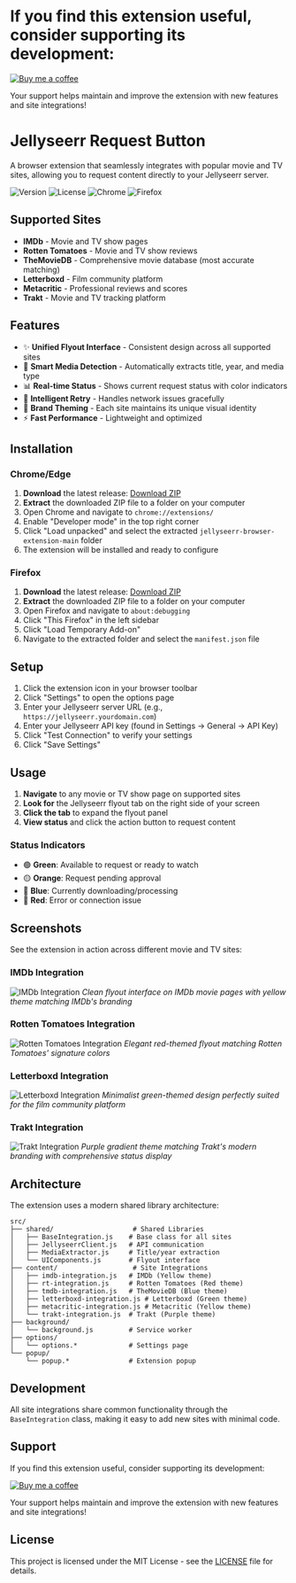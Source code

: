 # If you find this extension useful, consider supporting its development:

[![Buy me a coffee](https://img.buymeacoffee.com/button-api/?text=Buy%20me%20a%20coffee&emoji=&slug=murphy52&button_colour=FFDD00&font_colour=000000&font_family=Cookie&outline_colour=000000&coffee_colour=ffffff)](https://www.buymeacoffee.com/murphy52)

Your support helps maintain and improve the extension with new features and site integrations!

# Jellyseerr Request Button

A browser extension that seamlessly integrates with popular movie and TV sites, allowing you to request content directly to your Jellyseerr server.

![Version](https://img.shields.io/badge/version-2.0.0-blue)
![License](https://img.shields.io/badge/license-MIT-green)
![Chrome](https://img.shields.io/badge/Chrome-Compatible-brightgreen)
![Firefox](https://img.shields.io/badge/Firefox-Compatible-brightgreen)

## Supported Sites

- **IMDb** - Movie and TV show pages
- **Rotten Tomatoes** - Movie and TV show reviews  
- **TheMovieDB** - Comprehensive movie database (most accurate matching)
- **Letterboxd** - Film community platform
- **Metacritic** - Professional reviews and scores
- **Trakt** - Movie and TV tracking platform

## Features

- ✨ **Unified Flyout Interface** - Consistent design across all supported sites
- 🎯 **Smart Media Detection** - Automatically extracts title, year, and media type
- 📊 **Real-time Status** - Shows current request status with color indicators
- 🔄 **Intelligent Retry** - Handles network issues gracefully
- 🎨 **Brand Theming** - Each site maintains its unique visual identity
- ⚡ **Fast Performance** - Lightweight and optimized

## Installation

### Chrome/Edge
1. **Download** the latest release: [Download ZIP](https://github.com/murphy52/jellyseerr-browser-extension/archive/refs/heads/main.zip)
2. **Extract** the downloaded ZIP file to a folder on your computer
3. Open Chrome and navigate to `chrome://extensions/`
4. Enable "Developer mode" in the top right corner
5. Click "Load unpacked" and select the extracted `jellyseerr-browser-extension-main` folder
6. The extension will be installed and ready to configure

### Firefox
1. **Download** the latest release: [Download ZIP](https://github.com/murphy52/jellyseerr-browser-extension/archive/refs/heads/main.zip)
2. **Extract** the downloaded ZIP file to a folder on your computer
3. Open Firefox and navigate to `about:debugging`
4. Click "This Firefox" in the left sidebar
5. Click "Load Temporary Add-on"
6. Navigate to the extracted folder and select the `manifest.json` file

## Setup

1. Click the extension icon in your browser toolbar
2. Click "Settings" to open the options page
3. Enter your Jellyseerr server URL (e.g., `https://jellyseerr.yourdomain.com`)
4. Enter your Jellyseerr API key (found in Settings → General → API Key)
5. Click "Test Connection" to verify your settings
6. Click "Save Settings"

## Usage

1. **Navigate** to any movie or TV show page on supported sites
2. **Look for** the Jellyseerr flyout tab on the right side of your screen
3. **Click the tab** to expand the flyout panel
4. **View status** and click the action button to request content

### Status Indicators
- 🟢 **Green**: Available to request or ready to watch
- 🟡 **Orange**: Request pending approval
- 🔵 **Blue**: Currently downloading/processing
- 🔴 **Red**: Error or connection issue

## Screenshots

See the extension in action across different movie and TV sites:

### IMDb Integration
![IMDb Integration](screenshots/imdb%20Large.jpeg)
*Clean flyout interface on IMDb movie pages with yellow theme matching IMDb's branding*

### Rotten Tomatoes Integration
![Rotten Tomatoes Integration](screenshots/RottenTomatoes%20Large.jpeg)
*Elegant red-themed flyout matching Rotten Tomatoes' signature colors*

### Letterboxd Integration
![Letterboxd Integration](screenshots/letterboxd%20Large.jpeg)
*Minimalist green-themed design perfectly suited for the film community platform*

### Trakt Integration
![Trakt Integration](screenshots/trakt%20Large.jpeg)
*Purple gradient theme matching Trakt's modern branding with comprehensive status display*

## Architecture

The extension uses a modern shared library architecture:

```
src/
├── shared/                    # Shared Libraries
│   ├── BaseIntegration.js    # Base class for all sites
│   ├── JellyseerrClient.js   # API communication
│   ├── MediaExtractor.js     # Title/year extraction
│   └── UIComponents.js       # Flyout interface
├── content/                   # Site Integrations
│   ├── imdb-integration.js   # IMDb (Yellow theme)
│   ├── rt-integration.js     # Rotten Tomatoes (Red theme)
│   ├── tmdb-integration.js   # TheMovieDB (Blue theme)
│   ├── letterboxd-integration.js # Letterboxd (Green theme)
│   ├── metacritic-integration.js # Metacritic (Yellow theme)
│   └── trakt-integration.js  # Trakt (Purple theme)
├── background/
│   └── background.js         # Service worker
├── options/
│   └── options.*             # Settings page
└── popup/
    └── popup.*               # Extension popup
```

## Development

All site integrations share common functionality through the `BaseIntegration` class, making it easy to add new sites with minimal code.

## Support

If you find this extension useful, consider supporting its development:

[![Buy me a coffee](https://img.buymeacoffee.com/button-api/?text=Buy%20me%20a%20coffee&emoji=&slug=murphy52&button_colour=FFDD00&font_colour=000000&font_family=Cookie&outline_colour=000000&coffee_colour=ffffff)](https://www.buymeacoffee.com/murphy52)

Your support helps maintain and improve the extension with new features and site integrations!

## License

This project is licensed under the MIT License - see the [LICENSE](LICENSE) file for details.
